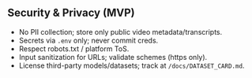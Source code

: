 ## Security & Privacy (MVP)
- No PII collection; store only public video metadata/transcripts.
- Secrets via `.env` only; never commit creds.
- Respect robots.txt / platform ToS.
- Input sanitization for URLs; validate schemes (https only).
- License third-party models/datasets; track at `/docs/DATASET_CARD.md`.